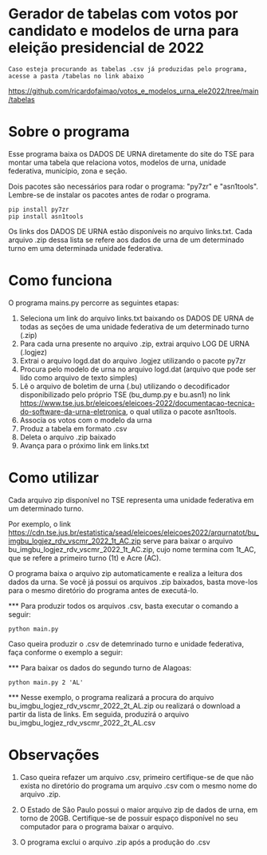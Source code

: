 # Gerador de tabelas com votos por candidato e modelos de urna para eleição presidencial de 2022

    Caso esteja procurando as tabelas .csv já produzidas pelo programa, acesse a pasta /tabelas no link abaixo
    
https://github.com/ricardofaimao/votos_e_modelos_urna_ele2022/tree/main/tabelas

# Sobre o programa

Esse programa baixa os DADOS DE URNA diretamente do site do TSE para montar uma tabela que relaciona votos, modelos de urna, unidade federativa, município, zona e seção.

Dois pacotes são necessários para rodar o programa: "py7zr" e "asn1tools". Lembre-se de instalar os pacotes antes de rodar o programa.

    pip install py7zr
    pip install asn1tools

Os links dos DADOS DE URNA estão disponíveis no arquivo links.txt.
Cada arquivo .zip dessa lista se refere aos dados de urna de um determinado turno em uma determinada unidade federativa.

# Como funciona

O programa mains.py percorre as seguintes etapas:

1. Seleciona um link do arquivo links.txt baixando os DADOS DE URNA de todas as seções de uma unidade federativa de um determinado turno (.zip)
2. Para cada urna presente no arquivo .zip, extrai arquivo LOG DE URNA (.logjez)
3. Extrai o arquivo logd.dat do arquivo .logjez utilizando o pacote py7zr
4. Procura pelo modelo de urna no arquivo logd.dat (arquivo que pode ser lido como arquivo de texto simples)
5. Lê o arquivo de boletim de urna (.bu) utilizando o decodificador disponibilizado pelo próprio TSE (bu_dump.py e bu.asn1) no link https://www.tse.jus.br/eleicoes/eleicoes-2022/documentacao-tecnica-do-software-da-urna-eletronica, o qual utiliza o pacote asn1tools.
6. Associa os votos com o modelo da urna
7. Produz a tabela em formato .csv
8. Deleta o arquivo .zip baixado
9. Avança para o próximo link em links.txt

# Como utilizar

Cada arquivo zip disponível no TSE representa uma unidade federativa em um determinado turno.

Por exemplo, o link https://cdn.tse.jus.br/estatistica/sead/eleicoes/eleicoes2022/arqurnatot/bu_imgbu_logjez_rdv_vscmr_2022_1t_AC.zip serve para baixar o arquivo bu_imgbu_logjez_rdv_vscmr_2022_1t_AC.zip, cujo nome termina com 1t_AC, que se refere a primeiro turno (1t) e Acre (AC).

O programa baixa o arquivo zip automaticamente e realiza a leitura dos dados da urna. Se você já possui os arquivos .zip baixados, basta move-los para o mesmo diretório do programa antes de executá-lo.

*** Para produzir todos os arquivos .csv, basta executar o comando a seguir:

    python main.py

Caso queira produzir o .csv de detemrinado turno e unidade federativa, faça conforme o exemplo a seguir:

*** Para baixar os dados do segundo turno de Alagoas:

    python main.py 2 'AL'

*** Nesse exemplo, o programa realizará a procura do arquivo bu_imgbu_logjez_rdv_vscmr_2022_2t_AL.zip ou realizará o download a partir da lista de links. Em seguida, produzirá o arquivo bu_imgbu_logjez_rdv_vscmr_2022_2t_AL.csv
  
# Observações

1. Caso queira refazer um arquivo .csv, primeiro certifique-se de que não exista no diretório do programa um arquivo .csv com o mesmo nome do arquivo .zip.

2. O Estado de São Paulo possui o maior arquivo zip de dados de urna, em torno de 20GB. Certifique-se de possuir espaço disponível no seu computador para o programa baixar o arquivo.

3. O programa exclui o arquivo .zip após a produção do .csv
